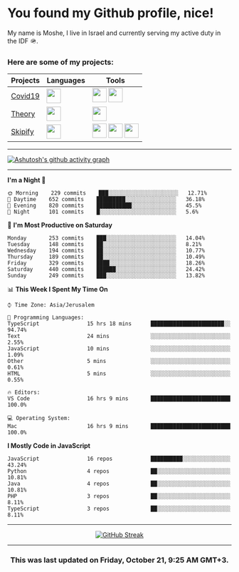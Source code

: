 <h1>You found my Github profile, nice!</h1>
<p>
    My name is Moshe, I live in Israel and currently serving my active duty in the IDF 🪖.
</p>

<h3>Here are some of my projects:</h3>

| Projects                                          | Languages                                                                                   | Tools                                                                                                                                                                                                                                                                       |
| ------------------------------------------------- | ------------------------------------------------------------------------------------------- | --------------------------------------------------------------------------------------------------------------------------------------------------------------------------------------------------------------------------------------------------------------------------- |
| [Covid19](https://github.com/jewishmoses/covid19) | <img height="32" width="32" src="https://unpkg.com/simple-icons@v6/icons/php.svg" />        | <img height="32" width="32" src="https://unpkg.com/simple-icons@v6/icons/laravel.svg" /> <img height="32" width="32" src="https://unpkg.com/simple-icons@v6/icons/livewire.svg" />                                                                                          |
| [Theory](https://github.com/jewishmoses/theory)   | <img height="32" width="32" src="https://unpkg.com/simple-icons@v6/icons/python.svg" />     | <img height="32" width="32" src="https://unpkg.com/simple-icons@v6/icons/django.svg" />                                                                                                                                                                                     |
| [Skipify](https://github.com/jewishmoses/skipify) | <img height="32" width="32" src="https://unpkg.com/simple-icons@v6/icons/javascript.svg" /> | <img height="32" width="32" src="https://unpkg.com/simple-icons@v6/icons/sqlite.svg" /> <img height="32" width="32" src="https://unpkg.com/simple-icons@v6/icons/sequelize.svg" /> <img height="32" width="32" src="https://unpkg.com/simple-icons@v6/icons/express.svg" /> |

<hr />

[![Ashutosh's github activity graph](https://activity-graph.herokuapp.com/graph?username=jewishmoses&theme=github&bg_color=fff&line=216e39&color=000&point=000)](https://github.com/jewishmoses/github-readme-activity-graph)

<hr />

<!--START_SECTION:waka-->
**I'm a Night 🦉** 

```text
🌞 Morning    229 commits    ███░░░░░░░░░░░░░░░░░░░░░░   12.71% 
🌆 Daytime    652 commits    █████████░░░░░░░░░░░░░░░░   36.18% 
🌃 Evening    820 commits    ███████████░░░░░░░░░░░░░░   45.5% 
🌙 Night      101 commits    █░░░░░░░░░░░░░░░░░░░░░░░░   5.6%

```
📅 **I'm Most Productive on Saturday** 

```text
Monday       253 commits    ███░░░░░░░░░░░░░░░░░░░░░░   14.04% 
Tuesday      148 commits    ██░░░░░░░░░░░░░░░░░░░░░░░   8.21% 
Wednesday    194 commits    ██░░░░░░░░░░░░░░░░░░░░░░░   10.77% 
Thursday     189 commits    ██░░░░░░░░░░░░░░░░░░░░░░░   10.49% 
Friday       329 commits    ████░░░░░░░░░░░░░░░░░░░░░   18.26% 
Saturday     440 commits    ██████░░░░░░░░░░░░░░░░░░░   24.42% 
Sunday       249 commits    ███░░░░░░░░░░░░░░░░░░░░░░   13.82%

```


📊 **This Week I Spent My Time On** 

```text
⌚︎ Time Zone: Asia/Jerusalem

💬 Programming Languages: 
TypeScript               15 hrs 18 mins      ███████████████████████░░   94.74% 
Text                     24 mins             ░░░░░░░░░░░░░░░░░░░░░░░░░   2.55% 
JavaScript               10 mins             ░░░░░░░░░░░░░░░░░░░░░░░░░   1.09% 
Other                    5 mins              ░░░░░░░░░░░░░░░░░░░░░░░░░   0.61% 
HTML                     5 mins              ░░░░░░░░░░░░░░░░░░░░░░░░░   0.55%

🔥 Editors: 
VS Code                  16 hrs 9 mins       █████████████████████████   100.0%

💻 Operating System: 
Mac                      16 hrs 9 mins       █████████████████████████   100.0%

```

**I Mostly Code in JavaScript** 

```text
JavaScript               16 repos            ██████████░░░░░░░░░░░░░░░   43.24% 
Python                   4 repos             ██░░░░░░░░░░░░░░░░░░░░░░░   10.81% 
Java                     4 repos             ██░░░░░░░░░░░░░░░░░░░░░░░   10.81% 
PHP                      3 repos             ██░░░░░░░░░░░░░░░░░░░░░░░   8.11% 
TypeScript               3 repos             ██░░░░░░░░░░░░░░░░░░░░░░░   8.11%

```



<!--END_SECTION:waka-->

<hr />

<div align="center">

[![GitHub Streak](https://github-readme-streak-stats.herokuapp.com?user=jewishmoses&date_format=M%20j%5B%2C%20Y%5D)](https://git.io/streak-stats)

</div>

<hr/>

<div align="center">
    <h3>This was last updated on Friday, October 21, 9:25 AM GMT+3.</h3>
</div>
